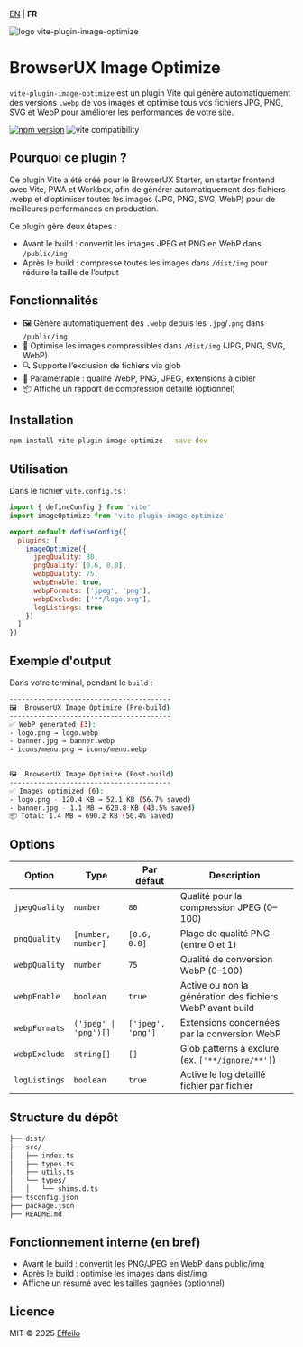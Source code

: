[EN](../README.md) | **FR**

<div>
  <img src="https://browserux.com/img/logos/logo-browserux-image-optimize-300.png" alt="logo vite-plugin-image-optimize"/>
</div>

# BrowserUX Image Optimize

`vite-plugin-image-optimize` est un plugin Vite qui génère automatiquement des versions `.webp` de vos images et optimise tous vos fichiers JPG, PNG, SVG et WebP pour améliorer les performances de votre site.

[![npm version](https://img.shields.io/npm/v/vite-plugin-image-optimize.svg)](https://www.npmjs.com/package/vite-plugin-image-optimize)
![vite compatibility](https://img.shields.io/badge/Vite-4%2B%20%7C%205%2B%20%7C%206%2B%20%7C%207%2B-646CFF.svg?logo=vite&logoColor=white)

## Pourquoi ce plugin ?

Ce plugin Vite a été créé pour le BrowserUX Starter, un starter frontend avec Vite, PWA et Workbox, afin de générer automatiquement des fichiers .webp et d’optimiser toutes les images (JPG, PNG, SVG, WebP) pour de meilleures performances en production.

Ce plugin gère deux étapes :

- Avant le build : convertit les images JPEG et PNG en WebP dans `/public/img`
- Après le build : compresse toutes les images dans `/dist/img` pour réduire la taille de l’output


## Fonctionnalités

- 🖼️ Génère automatiquement des `.webp` depuis les `.jpg`/`.png` dans `/public/img`
- 🚀 Optimise les images compressibles dans `/dist/img` (JPG, PNG, SVG, WebP)
- 🔍 Supporte l’exclusion de fichiers via glob
- 🔧 Paramétrable : qualité WebP, PNG, JPEG, extensions à cibler
- 📦 Affiche un rapport de compression détaillé (optionnel)

## Installation

```bash
npm install vite-plugin-image-optimize --save-dev
```

## Utilisation

Dans le fichier `vite.config.ts` :

```js
import { defineConfig } from 'vite'
import imageOptimize from 'vite-plugin-image-optimize'

export default defineConfig({
  plugins: [
    imageOptimize({
      jpegQuality: 80,
      pngQuality: [0.6, 0.8],
      webpQuality: 75,
      webpEnable: true,
      webpFormats: ['jpeg', 'png'],
      webpExclude: ['**/logo.svg'],
      logListings: true
    })
  ]
})
```

## Exemple d'output

Dans votre terminal, pendant le `build` :

```bash
----------------------------------------
🖼️  BrowserUX Image Optimize (Pre-build)           
----------------------------------------
✅ WebP generated (3):
- logo.png → logo.webp
- banner.jpg → banner.webp
- icons/menu.png → icons/menu.webp

----------------------------------------
🖼️  BrowserUX Image Optimize (Post-build)           
----------------------------------------
✅ Images optimized (6):
- logo.png - 120.4 KB → 52.1 KB (56.7% saved)
- banner.jpg - 1.1 MB → 620.8 KB (43.5% saved)
📦 Total: 1.4 MB → 690.2 KB (50.4% saved)
```

## Options

| Option        | Type                  | Par défaut        | Description                                               |
| ------------- | --------------------- | ----------------- | --------------------------------------------------------- |
| `jpegQuality` | `number`              | `80`              | Qualité pour la compression JPEG (0–100)                  |
| `pngQuality`  | `[number, number]`    | `[0.6, 0.8]`      | Plage de qualité PNG (entre 0 et 1)                       |
| `webpQuality` | `number`              | `75`              | Qualité de conversion WebP (0–100)                        |
| `webpEnable`  | `boolean`             | `true`            | Active ou non la génération des fichiers WebP avant build |
| `webpFormats` | `('jpeg' \| 'png')[]` | `['jpeg', 'png']` | Extensions concernées par la conversion WebP              |
| `webpExclude` | `string[]`            | `[]`              | Glob patterns à exclure (ex. `['**/ignore/**']`)          |
| `logListings` | `boolean`             | `true`            | Active le log détaillé fichier par fichier                |

## Structure du dépôt

```bash
├── dist/
├── src/
│   ├── index.ts
│   ├── types.ts
│   ├── utils.ts
│   └── types/
│   │   └── shims.d.ts
├── tsconfig.json
├── package.json
├── README.md
```

## Fonctionnement interne (en bref)

- Avant le build : convertit les PNG/JPEG en WebP dans public/img
- Après le build : optimise les images dans dist/img
- Affiche un résumé avec les tailles gagnées (optionnel)

## Licence

MIT © 2025 [Effeilo](https://github.com/Effeilo)